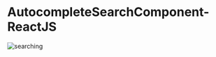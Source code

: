 # AutocompleteSearchComponent-ReactJS

![searching](https://user-images.githubusercontent.com/49452140/236647524-c1850656-9a2b-4699-a99f-6c807a960b2c.jpg)
